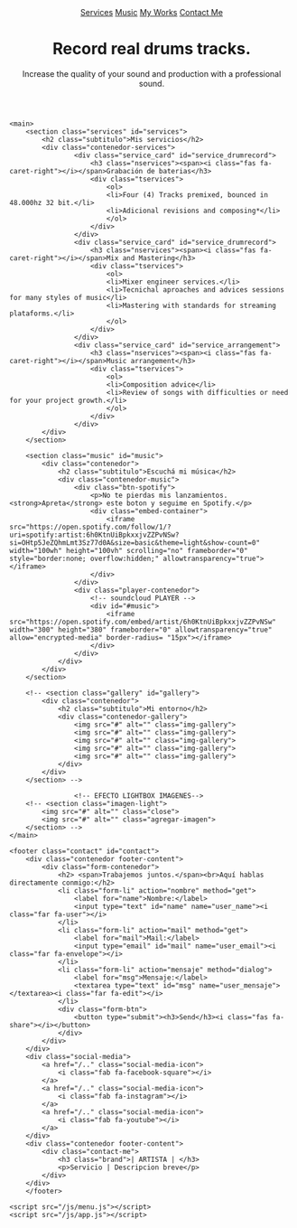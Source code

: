 <!DOCTYPE html>
<html lang="en">
<head>
    <meta charset="UTF-8">
    <meta http-equiv="X-UA-Compatible" content="IE=edge">
    <meta name="viewport" content="width=device-width, initial-scale=1.0">
    <link rel="preconnect" href="https://fonts.gstatic.com">
    <link href="https://fonts.googleapis.com/css2?family=Roboto:ital,wght@0,100;0,300;0,400;0,900;1,100&display=swap" rel="stylesheet">
    <link rel="stylesheet" href="https://pro.fontawesome.com/releases/v5.10.0/css/all.css" integrity="sha384-AYmEC3Yw5cVb3ZcuHtOA93w35dYTsvhLPVnYs9eStHfGJvOvKxVfELGroGkvsg+p" crossorigin="anonymous"/>
    <link rel="stylesheet" href="/css/main.css">
</head>
<body>
    <header>
        <a href="#"><i class="fas fa-chevron-circle-down btn-menu"></i></a>
        <nav class="menu-navegacion">
            <a href="#services">Services</a>
            <a href="#music">Music</a>
            <a href="#works">My Works</a>
            <a href="#contact">Contact Me</a>
        </nav>
        <div class="head">
            <h1 class="titulo">Record real drums tracks.</h1>
            <p class="copy">Increase the quality of your sound and production with a professional sound.</p>
        </div>
    </header>

    <main>
        <section class="services" id="services">
            <h2 class="subtitulo">Mis servicios</h2>
            <div class="contenedor-services">
                    <div class="service_card" id="service_drumrecord">
                        <h3 class="nservices"><span><i class="fas fa-caret-right"></i></span>Grabación de baterias</h3>
                        <div class="tservices">
                            <ol>
                            <li>Four (4) Tracks premixed, bounced in 48.000hz 32 bit.</li>
                            <li>Adicional revisions and composing*</li>
                            </ol>
                        </div>
                    </div>
                    <div class="service_card" id="service_drumrecord">
                        <h3 class="nservices"><span><i class="fas fa-caret-right"></i></span>Mix and Mastering</h3>
                        <div class="tservices">
                            <ol>
                            <li>Mixer engineer services.</li>
                            <li>Tecnichal aproaches and advices sessions for many styles of music</li>
                            <li>Mastering with standards for streaming plataforms.</li>
                            </ol>
                        </div>
                    </div>
                    <div class="service_card" id="service_arrangement">
                        <h3 class="nservices"><span><i class="fas fa-caret-right"></i></span>Music arrangement</h3>
                        <div class="tservices">
                            <ol>
                            <li>Composition advice</li>
                            <li>Review of songs with difficulties or need for your project growth.</li>
                            </ol>
                        </div>
                    </div>
            </div>
        </section>

        <section class="music" id="music">
            <div class="contenedor">
                <h2 class="subtitulo">Escuchá mi música</h2>
                <div class="contenedor-music">
                    <div class="btn-spotify">
                        <p>No te pierdas mis lanzamientos. <strong>Apreta</strong> este boton y seguime en Spotify.</p>
                        <div class="embed-container">
                            <iframe src="https://open.spotify.com/follow/1/?uri=spotify:artist:6h0KtnUiBpkxxjvZZPvNSw?si=OHtp5JeZQhmLmt3Sz77d0A&size=basic&theme=light&show-count=0" width="100wh" height="100vh" scrolling="no" frameborder="0" style="border:none; overflow:hidden;" allowtransparency="true"></iframe>
                        </div>
                    </div>
                    <div class="player-contenedor">
                        <!-- soundcloud PLAYER -->
                        <div id="#music">
                            <iframe src="https://open.spotify.com/embed/artist/6h0KtnUiBpkxxjvZZPvNSw" width="300" height="380" frameborder="0" allowtransparency="true" allow="encrypted-media" border-radius= "15px"></iframe>
                        </div>
                    </div>
                </div>
            </div>
        </section>

        <!-- <section class="gallery" id="gallery">
            <div class="contenedor">
                <h2 class="subtitulo">Mi entorno</h2>
                <div class="contenedor-gallery">
                    <img src="#" alt="" class="img-gallery">
                    <img src="#" alt="" class="img-gallery">
                    <img src="#" alt="" class="img-gallery">
                    <img src="#" alt="" class="img-gallery">
                    <img src="#" alt="" class="img-gallery">
                </div>
            </div>
        </section> -->

                    <!-- EFECTO LIGHTBOX IMAGENES-->
        <!-- <section class="imagen-light">
            <img src="#" alt="" class="close">
            <img src="#" alt="" class="agregar-imagen">
        </section> -->
    </main>

    <footer class="contact" id="contact">
        <div class="contenedor footer-content">
            <div class="form-contenedor">
                <h2> <span>Trabajemos juntos.</span><br>Aquí hablas directamente conmigo:</h2>
                <li class="form-li" action="nombre" method="get">
                    <label for="name">Nombre:</label>
                    <input type="text" id="name" name="user_name"><i class="far fa-user"></i>
                </li> 
                <li class="form-li" action="mail" method="get">
                    <label for="mail">Mail:</label>
                    <input type="email" id="mail" name="user_email"><i class="far fa-envelope"></i>
                </li>
                <li class="form-li" action="mensaje" method="dialog">
                    <label for="msg">Mensaje:</label>
                    <textarea type="text" id="msg" name="user_mensaje"></textarea><i class="far fa-edit"></i>
                </li>
                <div class="form-btn">
                    <button type="submit"><h3>Send</h3><i class="fas fa-share"></i></button>
                </div>
            </div>
        </div>
        <div class="social-media">
            <a href="/.." class="social-media-icon">
                <i class="fab fa-facebook-square"></i>
            </a>
            <a href="/.." class="social-media-icon">
                <i class="fab fa-instagram"></i>                
            </a>
            <a href="/.." class="social-media-icon">
                <i class="fab fa-youtube"></i>
            </a>
        </div>
        <div class="contenedor footer-content">
            <div class="contact-me">
                <h3 class="brand">| ARTISTA | </h3>
                <p>Servicio | Descripcion breve</p>
            </div>
        </div>
        </footer>

    <script src="/js/menu.js"></script>
    <script src="/js/app.js"></script>
</body>
</html>
